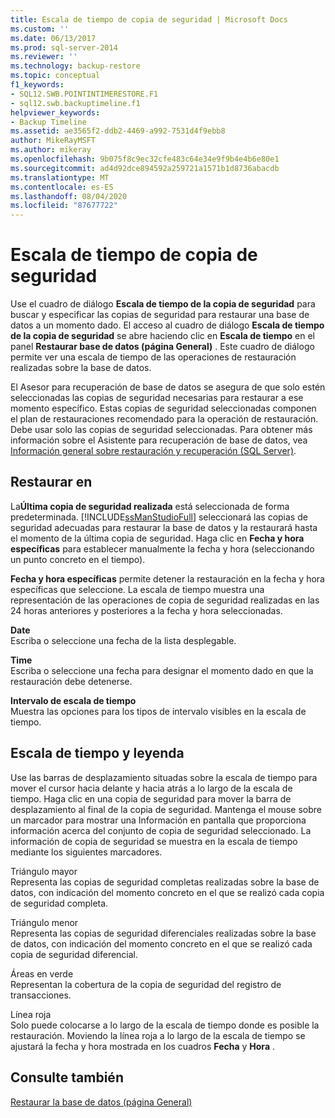```yaml
---
title: Escala de tiempo de copia de seguridad | Microsoft Docs
ms.custom: ''
ms.date: 06/13/2017
ms.prod: sql-server-2014
ms.reviewer: ''
ms.technology: backup-restore
ms.topic: conceptual
f1_keywords:
- SQL12.SWB.POINTINTIMERESTORE.F1
- sql12.swb.backuptimeline.f1
helpviewer_keywords:
- Backup Timeline
ms.assetid: ae3565f2-ddb2-4469-a992-7531d4f9ebb8
author: MikeRayMSFT
ms.author: mikeray
ms.openlocfilehash: 9b075f8c9ec32cfe483c64e34e9f9b4e4b6e80e1
ms.sourcegitcommit: ad4d92dce894592a259721a1571b1d8736abacdb
ms.translationtype: MT
ms.contentlocale: es-ES
ms.lasthandoff: 08/04/2020
ms.locfileid: "87677722"
---
```

# <a name="backup-timeline"></a>Escala de tiempo de copia de seguridad
  Use el cuadro de diálogo **Escala de tiempo de la copia de seguridad** para buscar y especificar las copias de seguridad para restaurar una base de datos a un momento dado. El acceso al cuadro de diálogo **Escala de tiempo de la copia de seguridad** se abre haciendo clic en **Escala de tiempo** en el panel **Restaurar base de datos (página General)** . Este cuadro de diálogo permite ver una escala de tiempo de las operaciones de restauración realizadas sobre la base de datos.  
  
 El Asesor para recuperación de base de datos se asegura de que solo estén seleccionadas las copias de seguridad necesarias para restaurar a ese momento específico. Estas copias de seguridad seleccionadas componen el plan de restauraciones recomendado para la operación de restauración. Debe usar solo las copias de seguridad seleccionadas. Para obtener más información sobre el Asistente para recuperación de base de datos, vea [Información general sobre restauración y recuperación &#40;SQL Server&#41;](restore-and-recovery-overview-sql-server.md).  
  
## <a name="restore-to"></a>Restaurar en  
 La**Última copia de seguridad realizada** está seleccionada de forma predeterminada. [!INCLUDE[ssManStudioFull](../../includes/ssmanstudiofull-md.md)] seleccionará las copias de seguridad adecuadas para restaurar la base de datos y la restaurará hasta el momento de la última copia de seguridad. Haga clic en **Fecha y hora específicas** para establecer manualmente la fecha y hora (seleccionando un punto concreto en el tiempo).  
  
 **Fecha y hora específicas** permite detener la restauración en la fecha y hora específicas que seleccione. La escala de tiempo muestra una representación de las operaciones de copia de seguridad realizadas en las 24 horas anteriores y posteriores a la fecha y hora seleccionadas.  
  
 **Date**  
 Escriba o seleccione una fecha de la lista desplegable.  
  
 **Time**  
 Escriba o seleccione una fecha para designar el momento dado en que la restauración debe detenerse.  
  
 **Intervalo de escala de tiempo**  
 Muestra las opciones para los tipos de intervalo visibles en la escala de tiempo.  
  
## <a name="timeline-and-legend"></a>Escala de tiempo y leyenda  
 Use las barras de desplazamiento situadas sobre la escala de tiempo para mover el cursor hacia delante y hacia atrás a lo largo de la escala de tiempo. Haga clic en una copia de seguridad para mover la barra de desplazamiento al final de la copia de seguridad. Mantenga el mouse sobre un marcador para mostrar una Información en pantalla que proporciona información acerca del conjunto de copia de seguridad seleccionado. La información de copia de seguridad se muestra en la escala de tiempo mediante los siguientes marcadores.  
  
 Triángulo mayor  
 Representa las copias de seguridad completas realizadas sobre la base de datos, con indicación del momento concreto en el que se realizó cada copia de seguridad completa.  
  
 Triángulo menor  
 Representa las copias de seguridad diferenciales realizadas sobre la base de datos, con indicación del momento concreto en el que se realizó cada copia de seguridad diferencial.  
  
 Áreas en verde  
 Representan la cobertura de la copia de seguridad del registro de transacciones.  
  
 Línea roja  
 Solo puede colocarse a lo largo de la escala de tiempo donde es posible la restauración. Moviendo la línea roja a lo largo de la escala de tiempo se ajustará la fecha y hora mostrada en los cuadros **Fecha** y **Hora** .  
  
## <a name="see-also"></a>Consulte también  
 [Restaurar la base de datos &#40;página General&#41;](../../integration-services/general-page-of-integration-services-designers-options.md)  
  
  
